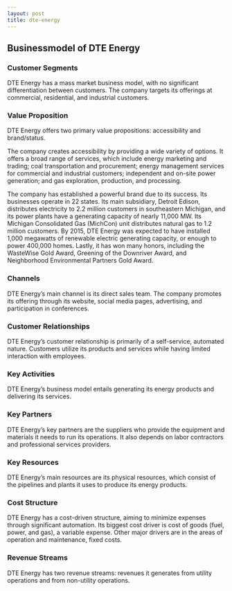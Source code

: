 ```yaml
---
layout: post
title: dte-energy
---
```


Businessmodel of DTE Energy
----------------------------

### Customer Segments

DTE Energy has a mass market business model, with no significant differentiation between customers. The company targets its offerings at commercial, residential, and industrial customers.

### Value Proposition

DTE Energy offers two primary value propositions: accessibility and brand/status.

The company creates accessibility by providing a wide variety of options. It offers a broad range of services, which include energy marketing and trading; coal transportation and procurement; energy management services for commercial and industrial customers; independent and on-site power generation; and gas exploration, production, and processing.

The company has established a powerful brand due to its success. Its businesses operate in 22 states. Its main subsidiary, Detroit Edison, distributes electricity to 2.2 million customers in southeastern Michigan, and its power plants have a generating capacity of nearly 11,000 MW. Its Michigan Consolidated Gas (MichCon) unit distributes natural gas to 1.2 million customers. By 2015, DTE Energy was expected to have installed 1,000 megawatts of renewable electric generating capacity, or enough to power 400,000 homes. Lastly, it has won many honors, including the WasteWise Gold Award, Greening of the Downriver Award, and Neighborhood Environmental Partners Gold Award.

### Channels

DTE Energy’s main channel is its direct sales team. The company promotes its offering through its website, social media pages, advertising, and participation in conferences.

### Customer Relationships

DTE Energy’s customer relationship is primarily of a self-service, automated nature. Customers utilize its products and services while having limited interaction with employees.

### Key Activities

DTE Energy’s business model entails generating its energy products and delivering its services.

### Key Partners

DTE Energy’s key partners are the suppliers who provide the equipment and materials it needs to run its operations. It also depends on labor contractors and professional services providers.

### Key Resources

DTE Energy’s main resources are its physical resources, which consist of the pipelines and plants it uses to produce its energy products.

### Cost Structure

DTE Energy has a cost-driven structure, aiming to minimize expenses through significant automation. Its biggest cost driver is cost of goods (fuel, power, and gas), a variable expense. Other major drivers are in the areas of operation and maintenance, fixed costs.

### Revenue Streams

DTE Energy has two revenue streams: revenues it generates from utility operations and from non-utility operations.
